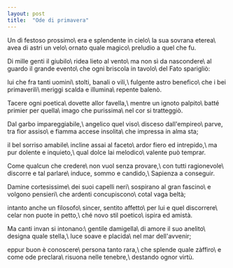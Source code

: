 ```yaml
---
layout: post
title:  "Ode di primavera"
---
```


Un dì festoso prossimo\\
era e splendente in cielo\\
la sua sovrana eterea\\
avea di astri un velo\\
ornato quale magico\\
preludio a quel che fu.

Di mille genti il giubilo\\
ridea lieto al vento\\
ma non sì da nascondere\\
al guardo il grande evento\\
che ogni briscola in tavolo\\
del Fato sparigliò:

lui che fra tanti uomini\\
stolti, banali o vili,\\
fulgente astro benefico\\
che i bei primaverili\\
meriggi scalda e illumina\\
repente balenò.

Tacere ogni poetica\\
dovette allor favella,\\
mentre un ignoto palpito\\
batté primier per quella\\
imago che purissima\\
nel cor si tratteggiò.

Dal garbo impareggiabile,\\
angelico quel viso\\
disceso dall'empireo\\
parve, tra fior assiso\\
e fiamma accese insolita\\
che impressa in alma sta;

il bel sorriso amabile\\
incline assai al faceto\\
ardor fiero ed intrepido,\\
ma pur dolente e inquieto,\\
qual dolce lai melodico\\
valente può temprar.

Come qualcun che credere\\
non vuol senza provare,\\
con tutti ragionevole\\
discorre e tal parlare\\
induce, sommo e candido,\\
Sapienza a conseguir.

Damine cortesissime\\
dei suoi capelli neri\\
sospirano al gran fascino\\
e volgono pensieri\\
che ardenti concupiscono\\
cotal vaga beltà;

intanto anche un filosofo\\
sincer, sentito affetto\\
per lui e quel discorrere\\
celar non puote in petto,\\
ché novo stil poetico\\
ispira ed amistà.

Ma canti invan si intonano:\\
gentile damigella\\
di amore il suo anelito\\
designa quale stella,\\
luce soave e placida\\
nel mar dell'avvenir;

eppur buon è conoscere\\
persona tanto rara,\\
che splende quale zàffiro\\
e come ode preclara\\
risuona nelle tenebre,\\
destando ognor virtù.

